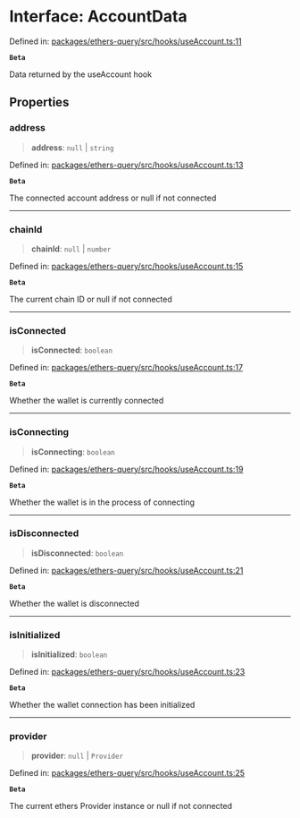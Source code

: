 # Interface: AccountData

Defined in: [packages/ethers-query/src/hooks/useAccount.ts:11](https://github.com/Recursive-Studio/ethers-query/blob/1bdb1b329b122727a817aadaea601cbc34f09e37/packages/ethers-query/src/hooks/useAccount.ts#L11)

**`Beta`**

Data returned by the useAccount hook

## Properties

### address

> **address**: `null` \| `string`

Defined in: [packages/ethers-query/src/hooks/useAccount.ts:13](https://github.com/Recursive-Studio/ethers-query/blob/1bdb1b329b122727a817aadaea601cbc34f09e37/packages/ethers-query/src/hooks/useAccount.ts#L13)

**`Beta`**

The connected account address or null if not connected

***

### chainId

> **chainId**: `null` \| `number`

Defined in: [packages/ethers-query/src/hooks/useAccount.ts:15](https://github.com/Recursive-Studio/ethers-query/blob/1bdb1b329b122727a817aadaea601cbc34f09e37/packages/ethers-query/src/hooks/useAccount.ts#L15)

**`Beta`**

The current chain ID or null if not connected

***

### isConnected

> **isConnected**: `boolean`

Defined in: [packages/ethers-query/src/hooks/useAccount.ts:17](https://github.com/Recursive-Studio/ethers-query/blob/1bdb1b329b122727a817aadaea601cbc34f09e37/packages/ethers-query/src/hooks/useAccount.ts#L17)

**`Beta`**

Whether the wallet is currently connected

***

### isConnecting

> **isConnecting**: `boolean`

Defined in: [packages/ethers-query/src/hooks/useAccount.ts:19](https://github.com/Recursive-Studio/ethers-query/blob/1bdb1b329b122727a817aadaea601cbc34f09e37/packages/ethers-query/src/hooks/useAccount.ts#L19)

**`Beta`**

Whether the wallet is in the process of connecting

***

### isDisconnected

> **isDisconnected**: `boolean`

Defined in: [packages/ethers-query/src/hooks/useAccount.ts:21](https://github.com/Recursive-Studio/ethers-query/blob/1bdb1b329b122727a817aadaea601cbc34f09e37/packages/ethers-query/src/hooks/useAccount.ts#L21)

**`Beta`**

Whether the wallet is disconnected

***

### isInitialized

> **isInitialized**: `boolean`

Defined in: [packages/ethers-query/src/hooks/useAccount.ts:23](https://github.com/Recursive-Studio/ethers-query/blob/1bdb1b329b122727a817aadaea601cbc34f09e37/packages/ethers-query/src/hooks/useAccount.ts#L23)

**`Beta`**

Whether the wallet connection has been initialized

***

### provider

> **provider**: `null` \| `Provider`

Defined in: [packages/ethers-query/src/hooks/useAccount.ts:25](https://github.com/Recursive-Studio/ethers-query/blob/1bdb1b329b122727a817aadaea601cbc34f09e37/packages/ethers-query/src/hooks/useAccount.ts#L25)

**`Beta`**

The current ethers Provider instance or null if not connected
